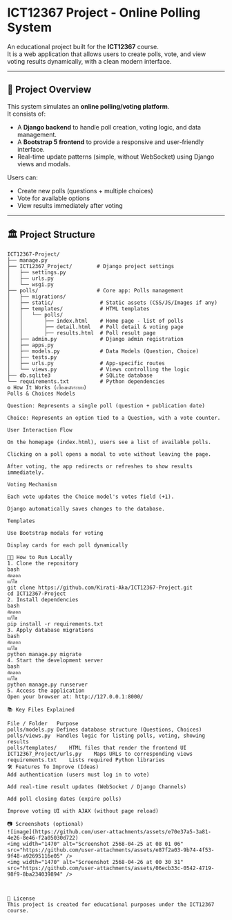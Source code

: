# ICT12367 Project - Online Polling System

An educational project built for the **ICT12367** course.  
It is a web application that allows users to create polls, vote, and view voting results dynamically, with a clean modern interface.

---

## 🚀 Project Overview

This system simulates an **online polling/voting platform**.  
It consists of:

- A **Django backend** to handle poll creation, voting logic, and data management.
- A **Bootstrap 5 frontend** to provide a responsive and user-friendly interface.
- Real-time update patterns (simple, without WebSocket) using Django views and modals.

Users can:
- Create new polls (questions + multiple choices)
- Vote for available options
- View results immediately after voting

---

## 🏛️ Project Structure

```plaintext
ICT12367-Project/
├── manage.py
├── ICT12367_Project/        # Django project settings
│   ├── settings.py
│   ├── urls.py
│   └── wsgi.py
├── polls/                   # Core app: Polls management
│   ├── migrations/
│   ├── static/               # Static assets (CSS/JS/Images if any)
│   ├── templates/            # HTML templates
│   │   └── polls/
│   │       ├── index.html    # Home page - list of polls
│   │       ├── detail.html   # Poll detail & voting page
│   │       ├── results.html  # Poll result page
│   ├── admin.py              # Django admin registration
│   ├── apps.py
│   ├── models.py             # Data Models (Question, Choice)
│   ├── tests.py
│   ├── urls.py               # App-specific routes
│   └── views.py              # Views controlling the logic
├── db.sqlite3                # SQLite database
└── requirements.txt          # Python dependencies
⚙️ How It Works (เบื้องหลังระบบ)
Polls & Choices Models

Question: Represents a single poll (question + publication date)

Choice: Represents an option tied to a Question, with a vote counter.

User Interaction Flow

On the homepage (index.html), users see a list of available polls.

Clicking on a poll opens a modal to vote without leaving the page.

After voting, the app redirects or refreshes to show results immediately.

Voting Mechanism

Each vote updates the Choice model's votes field (+1).

Django automatically saves changes to the database.

Templates

Use Bootstrap modals for voting

Display cards for each poll dynamically

🧑‍💻 How to Run Locally
1. Clone the repository
bash
คัดลอก
แก้ไข
git clone https://github.com/Kirati-Aka/ICT12367-Project.git
cd ICT12367-Project
2. Install dependencies
bash
คัดลอก
แก้ไข
pip install -r requirements.txt
3. Apply database migrations
bash
คัดลอก
แก้ไข
python manage.py migrate
4. Start the development server
bash
คัดลอก
แก้ไข
python manage.py runserver
5. Access the application
Open your browser at: http://127.0.0.1:8000/

📚 Key Files Explained

File / Folder	Purpose
polls/models.py	Defines database structure (Questions, Choices)
polls/views.py	Handles logic for listing polls, voting, showing results
polls/templates/	HTML files that render the frontend UI
ICT12367_Project/urls.py	Maps URLs to corresponding views
requirements.txt	Lists required Python libraries
🛠️ Features To Improve (Ideas)
Add authentication (users must log in to vote)

Add real-time result updates (WebSocket / Django Channels)

Add poll closing dates (expire polls)

Improve voting UI with AJAX (without page reload)

📷 Screenshots (optional)
![image](https://github.com/user-attachments/assets/e70e37a5-3a81-4e26-8e46-f2a05030d722)
<img width="1470" alt="Screenshot 2568-04-25 at 08 01 06" src="https://github.com/user-attachments/assets/e87f2a03-9b74-4f53-9f48-a92695116e05" />
<img width="1470" alt="Screenshot 2568-04-26 at 00 30 31" src="https://github.com/user-attachments/assets/06ecb33c-0542-4719-98f9-8ba234039894" />



📜 License
This project is created for educational purposes under the ICT12367 course.
